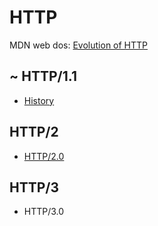 # HTTP

MDN web dos: [Evolution of HTTP](https://developer.mozilla.org/en-US/docs/Web/HTTP/Basics_of_HTTP/Evolution_of_HTTP)

## ~ HTTP/1.1

- [History](history.md) 

## HTTP/2

- [HTTP/2.0](http.2.0.md)

## HTTP/3

- HTTP/3.0
